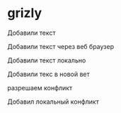 ﻿# grizly

Добавили текст

Добавили текст через веб браузер

Добавили текст локально

Добавили текс в новой вет

разрешаем конфликт


Добавил локальный конфликт


